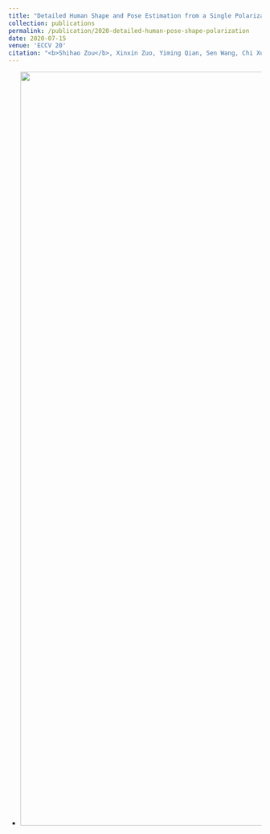 ```yaml
---
title: "Detailed Human Shape and Pose Estimation from a Single Polarization Image"
collection: publications
permalink: /publication/2020-detailed-human-pose-shape-polarization
date: 2020-07-15
venue: 'ECCV 20'
citation: "<b>Shihao Zou</b>, Xinxin Zuo, Yiming Qian, Sen Wang, Chi Xu, Minglun Gong and Li Cheng. In Proceedings of the 16th European Conference on Computer Vision (ECCV) 2020."
---
```

- <img src="/images/pubilication_image_videos/demo_detailed_shape.gif" width="1500"/>

